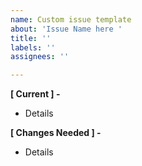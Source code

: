 ```yaml
---
name: Custom issue template
about: 'Issue Name here '
title: ''
labels: ''
assignees: ''

---
```


**[ Current ] -** 

- Details 

**[ Changes Needed ] -** 

- Details
